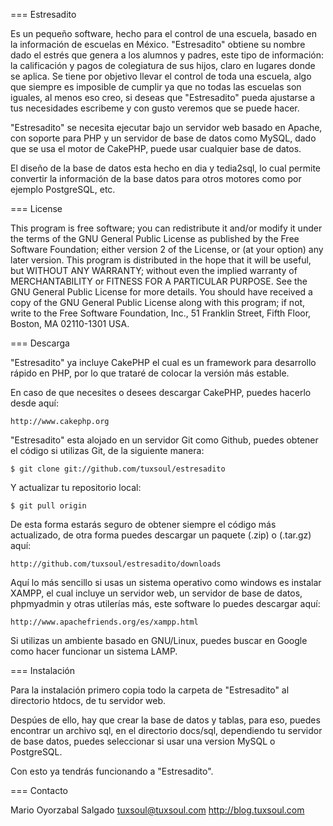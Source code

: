 
=== Estresadito

  Es un pequeño software, hecho para el control de una escuela, basado en la
  información de escuelas en México. "Estresadito" obtiene su nombre dado el 
  estrés que genera a los alumnos y padres, este tipo de información: la 
  calificación y pagos de colegiatura de sus hijos, claro en lugares donde se 
  aplica. Se tiene por objetivo llevar el control de toda una escuela, algo que 
  siempre es imposible de cumplir ya que no todas las escuelas son iguales, al 
  menos eso creo, si deseas que "Estresadito" pueda ajustarse a tus necesidades 
  escribeme y con gusto veremos que se puede hacer.

  "Estresadito" se necesita ejecutar bajo un servidor web basado en Apache, con
  soporte para PHP y un servidor de base de datos como MySQL, dado que se usa el
  motor de CakePHP, puede usar cualquier base de datos. 

  El diseño de la base de datos esta hecho en dia y tedia2sql, lo cual permite
  convertir la información de la base datos para otros motores como por ejemplo
  PostgreSQL, etc.


=== License

  This program is free software; you can redistribute it and/or modify it under
  the terms of the GNU General Public License as published by the Free Software
  Foundation; either version 2 of the License, or (at your option) any later
  version. This program is distributed in the hope that it will be useful, but
  WITHOUT ANY WARRANTY; without even the implied warranty of MERCHANTABILITY or
  FITNESS FOR A PARTICULAR PURPOSE. See the GNU General Public License for more
  details. You should have received a copy of the GNU General Public License 
  along with this program; if not, write to the Free Software Foundation, Inc., 
  51 Franklin Street, Fifth Floor, Boston, MA 02110-1301 USA.


=== Descarga

  "Estresadito" ya incluye CakePHP el cual es un framework para desarrollo 
  rápido en PHP, por lo que trataré de colocar la versión más estable.

  En caso de que necesites o desees descargar CakePHP, puedes hacerlo desde 
  aquí:

  	http://www.cakephp.org

  "Estresadito" esta alojado en un servidor Git como Github, puedes obtener el 
  código si utilizas Git, de la siguiente manera:

	$ git clone git://github.com/tuxsoul/estresadito
	
  Y actualizar tu repositorio local:

	$ git pull origin
	
  De esta forma estarás seguro de obtener siempre el código más actualizado, de
  otra forma puedes descargar un paquete (.zip) o (.tar.gz) aquí:

  	http://github.com/tuxsoul/estresadito/downloads

  Aquí lo más sencillo si usas un sistema operativo como windows es instalar 
  XAMPP, el cual incluye un servidor web, un servidor de base de datos, 
  phpmyadmin y otras utilerías más, este software lo puedes descargar aquí:

	http://www.apachefriends.org/es/xampp.html

  Si utilizas un ambiente basado en GNU/Linux, puedes buscar en Google como 
  hacer funcionar un sistema LAMP.


=== Instalación

  Para la instalación primero copia todo la carpeta de "Estresadito" al 
  directorio htdocs, de tu servidor web.

  Despúes de ello, hay que crear la base de datos y tablas, para eso, puedes
  encontrar un archivo sql, en el directorio docs/sql, dependiendo tu servidor 
  de base datos, puedes seleccionar si usar una version MySQL o PostgreSQL.

  Con esto ya tendrás funcionando a "Estresadito".


=== Contacto

  Mario Oyorzabal Salgado <tuxsoul@tuxsoul.com>
  http://blog.tuxsoul.com
  
